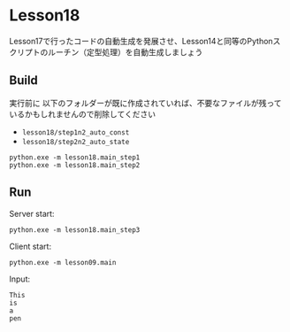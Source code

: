 # Lesson18

Lesson17で行ったコードの自動生成を発展させ、Lesson14と同等のPythonスクリプトのルーチン（定型処理）を自動生成しましょう  

## Build

実行前に 以下のフォルダーが既に作成されていれば、不要なファイルが残っているかもしれませんので削除してください

- `lesson18/step1n2_auto_const`
- `lesson18/step2n2_auto_state`

```shell
python.exe -m lesson18.main_step1
python.exe -m lesson18.main_step2
```

## Run

Server start:  

```shell
python.exe -m lesson18.main_step3
```

Client start:  

```shell
python.exe -m lesson09.main
```

Input:  

```shell
This
is
a
pen
```

